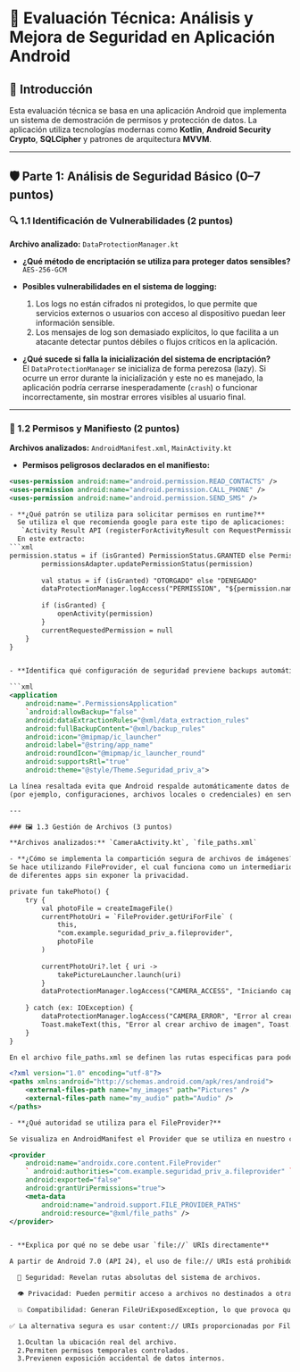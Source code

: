 # 📱 Evaluación Técnica: Análisis y Mejora de Seguridad en Aplicación Android

## 📌 Introducción

Esta evaluación técnica se basa en una aplicación Android que implementa un sistema de demostración de permisos y protección de datos. La aplicación utiliza tecnologías modernas como **Kotlin**, **Android Security Crypto**, **SQLCipher** y patrones de arquitectura **MVVM**.

---

## 🛡️ Parte 1: Análisis de Seguridad Básico (0–7 puntos)

### 🔍 1.1 Identificación de Vulnerabilidades (2 puntos)

**Archivo analizado:** `DataProtectionManager.kt`

- **¿Qué método de encriptación se utiliza para proteger datos sensibles?**  
  `AES-256-GCM`

- **Posibles vulnerabilidades en el sistema de logging:**
  1. Los logs no están cifrados ni protegidos, lo que permite que servicios externos o usuarios con acceso al dispositivo puedan leer información sensible.
  2. Los mensajes de log son demasiado explícitos, lo que facilita a un atacante detectar puntos débiles o flujos críticos en la aplicación.

- **¿Qué sucede si falla la inicialización del sistema de encriptación?**  
  El `DataProtectionManager` se inicializa de forma perezosa (lazy). Si ocurre un error durante la inicialización y este no es manejado, la aplicación podría cerrarse inesperadamente (`crash`) o funcionar incorrectamente, sin mostrar errores visibles al usuario final.

---

### 🔐 1.2 Permisos y Manifiesto (2 puntos)

**Archivos analizados:** `AndroidManifest.xml`, `MainActivity.kt`

- **Permisos peligrosos declarados en el manifiesto:**

```xml
<uses-permission android:name="android.permission.READ_CONTACTS" />
<uses-permission android:name="android.permission.CALL_PHONE" />
<uses-permission android:name="android.permission.SEND_SMS" />

- **¿Qué patrón se utiliza para solicitar permisos en runtime?**
  Se utiliza el que recomienda google para este tipo de aplicaciones:
   `Activity Result API (registerForActivityResult con RequestPermission())`
  En este extracto:
```xml
permission.status = if (isGranted) PermissionStatus.GRANTED else PermissionStatus.DENIED
        permissionsAdapter.updatePermissionStatus(permission)
        
        val status = if (isGranted) "OTORGADO" else "DENEGADO"
        dataProtectionManager.logAccess("PERMISSION", "${permission.name}: $status")
        
        if (isGranted) {
            openActivity(permission)
        }
        currentRequestedPermission = null
    }
}


- **Identifica qué configuración de seguridad previene backups automáticos**

```xml
<application
    android:name=".PermissionsApplication"
    `android:allowBackup="false" `
    android:dataExtractionRules="@xml/data_extraction_rules"
    android:fullBackupContent="@xml/backup_rules"
    android:icon="@mipmap/ic_launcher"
    android:label="@string/app_name"
    android:roundIcon="@mipmap/ic_launcher_round"
    android:supportsRtl="true"
    android:theme="@style/Theme.Seguridad_priv_a">

La línea resaltada evita que Android respalde automáticamente datos de la aplicación 
(por ejemplo, configuraciones, archivos locales o credenciales) en servicios como Google Drive.

---

### 🖼️ 1.3 Gestión de Archivos (3 puntos)

**Archivos analizados:** `CameraActivity.kt`, `file_paths.xml`

- **¿Cómo se implementa la compartición segura de archivos de imágenes?**
Se hace utilizando FileProvider, el cual funciona como un intermediario para que se pueda acceder a la información
de diferentes apps sin exponer la privacidad.

private fun takePhoto() {
    try {
        val photoFile = createImageFile()
        currentPhotoUri = `FileProvider.getUriForFile` (
            this,
            "com.example.seguridad_priv_a.fileprovider",
            photoFile
        )
        
        currentPhotoUri?.let { uri ->
            takePictureLauncher.launch(uri)
        }
        dataProtectionManager.logAccess("CAMERA_ACCESS", "Iniciando captura de foto")
        
    } catch (ex: IOException) {
        dataProtectionManager.logAccess("CAMERA_ERROR", "Error al crear archivo de imagen: ${ex.message}")
        Toast.makeText(this, "Error al crear archivo de imagen", Toast.LENGTH_SHORT).show()
    }
}

En el archivo file_paths.xml se definen las rutas especificas para poder acceder a los archivos de imágenes:

<?xml version="1.0" encoding="utf-8"?>
<paths xmlns:android="http://schemas.android.com/apk/res/android">
    <external-files-path name="my_images" path="Pictures" />
    <external-files-path name="my_audio" path="Audio" />
</paths>

- **¿Qué autoridad se utiliza para el FileProvider?**

Se visualiza en AndroidManifest el Provider que se utiliza en nuestro código de CameraActivity.kt:

<provider
    android:name="androidx.core.content.FileProvider"
    ` android:authorities="com.example.seguridad_priv_a.fileprovider" `
    android:exported="false"
    android:grantUriPermissions="true">
    <meta-data
        android:name="android.support.FILE_PROVIDER_PATHS"
        android:resource="@xml/file_paths" />
</provider>


- **Explica por qué no se debe usar `file://` URIs directamente**

A partir de Android 7.0 (API 24), el uso de file:// URIs está prohibido por las siguientes razones:

  🔐 Seguridad: Revelan rutas absolutas del sistema de archivos.

  👁️ Privacidad: Pueden permitir acceso a archivos no destinados a otras apps.

  💥 Compatibilidad: Generan FileUriExposedException, lo que provoca que la app se cierre abruptamente si intenta compartir un file:// con otra app.

✅ La alternativa segura es usar content:// URIs proporcionadas por FileProvider, las cuales:

  1.Ocultan la ubicación real del archivo.
  2.Permiten permisos temporales controlados.
  3.Previenen exposición accidental de datos internos.
